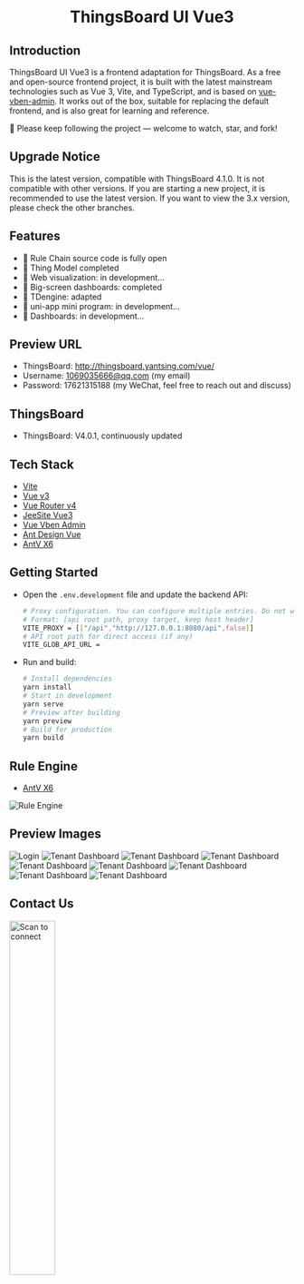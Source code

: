 <div align="center">

  <br>
  <br>


  <h1>ThingsBoard UI Vue3</h1>
</div>



## Introduction

ThingsBoard UI Vue3 is a frontend adaptation for ThingsBoard. As a free and open-source frontend project, it is built with the latest mainstream technologies such as Vue 3, Vite, and TypeScript, and is based on [vue-vben-admin](https://github.com/vbenjs/vue-vben-admin). It works out of the box, suitable for replacing the default frontend, and is also great for learning and reference.

🎉 Please keep following the project — welcome to watch, star, and fork!

## Upgrade Notice

This is the latest version, compatible with ThingsBoard 4.1.0. It is not compatible with other versions. If you are starting a new project, it is recommended to use the latest version. If you want to view the 3.x version, please check the other branches.

## Features

- 📌 Rule Chain source code is fully open
- 📌 Thing Model completed
- 📌 Web visualization: in development...
- 📌 Big-screen dashboards: completed
- 📌 TDengine: adapted
- 📌 uni-app mini program: in development...
- 📌 Dashboards: in development...

## Preview URL

- ThingsBoard: http://thingsboard.yantsing.com/vue/
- Username: 1069035666@qq.com (my email)
- Password: 17621315188 (my WeChat, feel free to reach out and discuss)

## ThingsBoard

- ThingsBoard: V4.0.1, continuously updated

## Tech Stack

- [Vite](https://vitejs.dev/)
- [Vue v3](https://cn.vuejs.org/)
- [Vue Router v4](https://next.router.vuejs.org/)
- [JeeSite Vue3](https://gitee.com/thinkgem/jeesite-vue/)
- [Vue Vben Admin](https://jeesite.com/front/vben-admin/)
- [Ant Design Vue](https://antdv.com/components/overview-cn/)
- [AntV X6](https://x6.antv.antgroup.com/)

## Getting Started

- Open the `.env.development` file and update the backend API:
  ```bash
  # Proxy configuration. You can configure multiple entries. Do not wrap lines.
  # Format: [api root path, proxy target, keep host header]
  VITE_PROXY = [["/api","http://127.0.0.1:8080/api",false]]
  # API root path for direct access (if any)
  VITE_GLOB_API_URL =
  ```
- Run and build:
  ```bash
  # Install dependencies
  yarn install
  # Start in development
  yarn serve
  # Preview after building
  yarn preview
  # Build for production
  yarn build
  ```

## Rule Engine

- [AntV X6](https://x6.antv.antgroup.com/)

![Rule Engine](images/rule_chain_20240305160850.png)

## Preview Images

![Login](images/login_page.png)
![Tenant Dashboard](images/%E5%BE%AE%E4%BF%A1%E5%9B%BE%E7%89%87_20240219165338.png)
![Tenant Dashboard](images/%E5%BE%AE%E4%BF%A1%E5%9B%BE%E7%89%87_20240219164906.png)
![Tenant Dashboard](images/%E5%BE%AE%E4%BF%A1%E5%9B%BE%E7%89%87_20240219164934.png)
![Tenant Dashboard](images/%E5%BE%AE%E4%BF%A1%E5%9B%BE%E7%89%87_20240219165036.png)
![Tenant Dashboard](images/%E5%BE%AE%E4%BF%A1%E5%9B%BE%E7%89%87_20240219165220.png)
![Tenant Dashboard](images/%E5%BE%AE%E4%BF%A1%E5%9B%BE%E7%89%87_20240219165220.png)
![Tenant Dashboard](images/%E5%BE%AE%E4%BF%A1%E5%9B%BE%E7%89%87_20240219165300.png)
![Tenant Dashboard](images/%E5%BE%AE%E4%BF%A1%E5%9B%BE%E7%89%87_20240219165313.png)

## Contact Us

<left class='img'>
  <img title="Scan to connect" src="./images/weixin.jpg" width=40%" />
</left>
